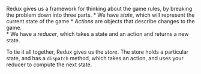 Redux gives us a framework for thinking about the game rules, by
breaking the problem down into three parts.
    * We have *state*, which will represent the current state of the game
    * *Actions* are objects that describe changes to the game.    
    * We have a *reducer*, which takes a state and an action
      and returns a new state.

To tie it all together, Redux gives us the *store*. The store holds a particular state,
and has a `dispatch` method, which takes an action, and uses your reducer to compute
the next state.
